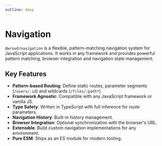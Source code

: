 ```yaml
---
outline: deep
---
```


# Navigation

`@wroud/navigation` is a flexible, pattern-matching navigation system for JavaScript applications. It works in any framework and provides powerful pattern matching, browser integration and navigation state management.

## Key Features

- **Pattern-based Routing**: Define static routes, parameter segments (`/users/:id`) and wildcards (`/files/:path*`).
- **Framework Agnostic**: Compatible with any JavaScript framework or vanilla JS.
- **Type Safety**: Written in TypeScript with full inference for route parameters.
- **Navigation History**: Built-in history management.
- **Browser Integration**: Optional synchronization with the browser's URL.
- **Extensible**: Build custom navigation implementations for any environment.
- **Pure ESM**: Ships as an ES module for modern tooling.
